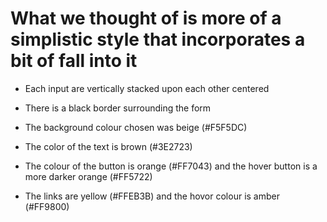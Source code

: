 # What we thought of is more of a simplistic style that incorporates a bit of fall into it 

- Each input are vertically stacked upon each other centered

- There is a black border surrounding the form

- The background colour chosen was beige (#F5F5DC)

- The color of the text is brown (#3E2723)
  
- The colour of the button is  orange (#FF7043) and the hover button is a more darker orange (#FF5722)

- The links are yellow (#FFEB3B) and the hovor colour is amber (#FF9800)

